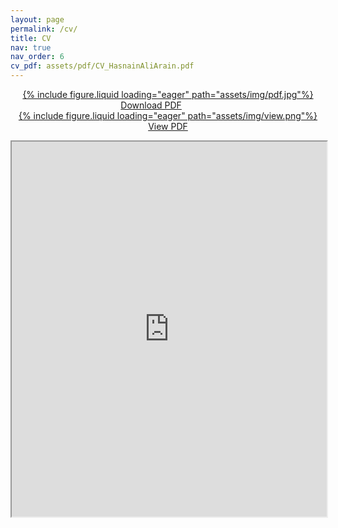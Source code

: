 ```yaml
---
layout: page
permalink: /cv/
title: CV
nav: true
nav_order: 6
cv_pdf: assets/pdf/CV_HasnainAliArain.pdf
---
```

<div>

<center>
<p style="font-weight: bold; text-decoration: underline;">
<a href="https://docs.google.com/document/d/165U-OTKr6CxSNsH04CQIspEjB0NKxWa5FJTRhvvXpew/export?format=pdf" rel="noopener noreferrer">
<div class="pdficon">
        {% include figure.liquid loading="eager" path="assets/img/pdf.jpg"%}
    </div>
Download PDF</a>
&emsp;
&emsp;
&emsp;
<a href="https://drive.google.com/file/d/1vD1RtS8tijqIVzJveLCzY6T5r_G-7oCp/view?usp=drive_link" target="_blank" rel="noopener noreferrer"> <div class="pdficon">
        {% include figure.liquid loading="eager" path="assets/img/view.png"%}
    </div> View PDF </a> </p>
</center>

<center>
<iframe src="https://drive.google.com/file/d/1vD1RtS8tijqIVzJveLCzY6T5r_G-7oCp/preview" width="100%" height="600" allow="autoplay"></iframe>
</center>
</div>

